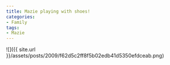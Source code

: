 ```yaml
---
title: Mazie playing with shoes!
categories:
- Family
tags:
- Mazie
---
```


![]({{ site.url }}/assets/posts/2009/f62d5c2ff8f5b02edb41d5350efdceab.png)
